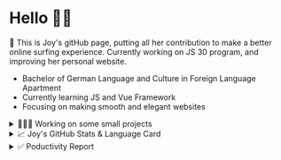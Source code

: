 # Hello 👋🏻

🤡 This is Joy's gitHub page, putting all her contribution to make a better online surfing experience. Currently working on JS 30 program, and improving her personal website.

- Bachelor of German Language and Culture in Foreign Language Apartment
- Currently learning JS and Vue Framework
- Focusing on making smooth and elegant websites


<details>
<summary>👩🏻‍💻 Working on some small projects</summary>

<br>

[![ReadMe Card](https://github-readme-stats.vercel.app/api/pin/?username=Joy-port&repo=todolist&theme=ayu-mirage)](https://github.com/Joy-port/todolist)

[![ReadMe Card](https://github-readme-stats.vercel.app/api/pin/?username=Joy-port&repo=week6-exhibinection&theme=ayu-mirage)](https://github.com/Joy-port/week6-exhibinection)

[![ReadMe Card](https://github-readme-stats.vercel.app/api/pin/?username=Joy-port&repo=week8-doyoga&theme=ayu-mirage)](https://github.com/Joy-port/week8-doyoga)

</details>

<details>
<summary>📈  Joy's GitHub Stats & Language Card</summary>
</br>

<p align="left"> <img src="https://github-readme-stats.vercel.app/api/top-langs/?username=Joy-port&layout=compact&langs_count=4&theme=ayu-mirage" alt="Top Languages Card" />

</br>

<p align="left"> <img src="https://github-readme-stats.vercel.app/api?username=Joy-port&count_private=true&show_icons=true&theme=ayu-mirage" alt="GitHub Stats" />

</details>


<details>
<summary>✅ Poductivity Report</summary>

</br>

<!-- TODO-IST:START -->
🏆  2,534 Karma Points           
🌸  Completed 0 tasks today           
✅  Completed 108 tasks so far           
⏳  Longest streak is 3 days
<!-- TODO-IST:END -->


<!--START_SECTION:waka-->

```text
JavaScript   11 hrs 18 mins  ████████████████░░░░░░░░░   64.37 %
CSS          4 hrs 7 mins    ██████░░░░░░░░░░░░░░░░░░░   23.44 %
HTML         1 hr 31 mins    ██▒░░░░░░░░░░░░░░░░░░░░░░   08.68 %
Bash         29 mins         ▓░░░░░░░░░░░░░░░░░░░░░░░░   02.76 %
JSON         5 mins          ░░░░░░░░░░░░░░░░░░░░░░░░░   00.56 %
XML          1 min           ░░░░░░░░░░░░░░░░░░░░░░░░░   00.16 %
```

<!--END_SECTION:waka-->


</details>
